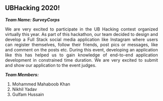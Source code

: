 ## UBHacking 2020!
***Team Name: SurveyCorps***<br> 
<p align= "Justify">
We are very excited to participate in the UB Hacking contest organized virtually this year. As part of this hackathon, our team decided to design and develop a Full Stack social media application like Instagram where users can register themselves, follow their friends, post pics or messages, like and comment on the posts etc.
During this event, developing an application like this has helped us to gain knowledge of end-to-end application development in constrained time duration. 
We are very excited to submit and show our application to the event judges.
</p>

***Team Members:***<br> 
1) Mohammed Mahaboob Khan <br>
2) Nikhil Yadav <br>
3) Gulfam Hussain <br>
